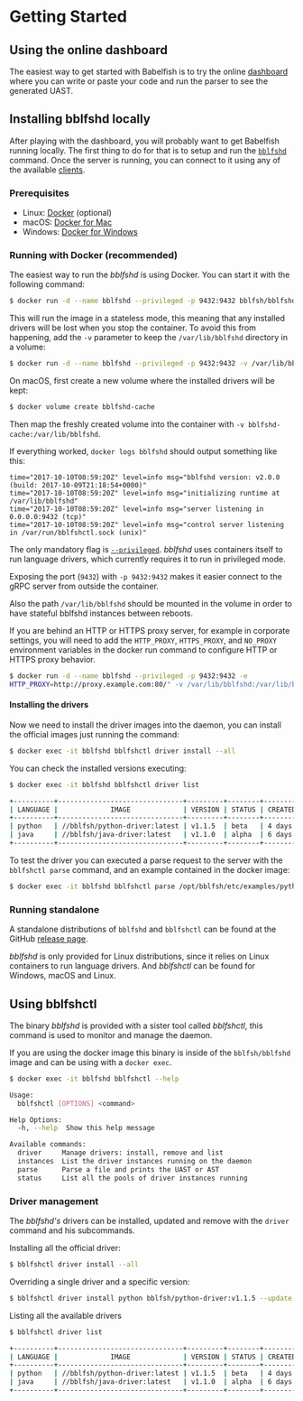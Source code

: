 # Getting Started

## Using the online dashboard

The easiest way to get started with Babelfish is to try the online [dashboard](http://dashboard.bblf.sh/)
where you can write or paste your code and run the parser to see the generated UAST.

## Installing bblfshd locally

After playing with the dashboard, you will probably want to get Babelfish running locally.
The first thing to do for that is to setup and run the [`bblfshd`](https://github.com/bblfsh/bblfshd)
command. Once the server is running, you can connect to it using any of the available [clients](language-clients.md).

### Prerequisites

- Linux: [Docker](https://www.docker.com/community-edition) (optional)
- macOS: [Docker for Mac](https://www.docker.com/docker-mac)
- Windows: [Docker for Windows](https://www.docker.com/docker-windows)

### Running with Docker (recommended)

The easiest way to run the *bblfshd* is using Docker. You can start it with the
following command:

```bash
$ docker run -d --name bblfshd --privileged -p 9432:9432 bblfsh/bblfshd
```

This will run the image in a stateless mode, this meaning that any installed
drivers will be lost when you stop the container. To avoid this from happening,
add the `-v` parameter to keep the `/var/lib/bblfshd` directory in a volume:

```bash
$ docker run -d --name bblfshd --privileged -p 9432:9432 -v /var/lib/bblfshd:/var/lib/bblfshd bblfsh/bblfshd
```

On macOS, first create a new volume where the installed drivers will be kept:

```bash
$ docker volume create bblfshd-cache
```

Then map the freshly created volume into the container with `-v bblfshd-cache:/var/lib/bblfshd`.

If everything worked, `docker logs bblfshd` should output something like this:

```
time="2017-10-10T08:59:20Z" level=info msg="bblfshd version: v2.0.0 (build: 2017-10-09T21:18:54+0000)"
time="2017-10-10T08:59:20Z" level=info msg="initializing runtime at /var/lib/bblfshd"
time="2017-10-10T08:59:20Z" level=info msg="server listening in 0.0.0.0:9432 (tcp)"
time="2017-10-10T08:59:20Z" level=info msg="control server listening in /var/run/bblfshctl.sock (unix)"

```

The only mandatory flag is [`--privileged`](https://docs.docker.com/engine/reference/run/#runtime-privilege-and-linux-capabilities).
*bblfshd* uses containers itself to run language drivers, which currently
requires it to run in privileged mode.

Exposing the port (`9432`) with `-p 9432:9432` makes it easier connect to the
gRPC server from outside the container.

Also the path `/var/lib/bblfshd` should be mounted in the volume in order to
have stateful bblfshd instances between reboots.

If you are behind an HTTP or HTTPS proxy server, for example in corporate settings, you will need to add the `HTTP_PROXY`, `HTTPS_PROXY`, and `NO_PROXY` environment variables in the docker run command to configure HTTP or HTTPS proxy behavior.

```bash
$ docker run -d --name bblfshd --privileged -p 9432:9432 -e 
HTTP_PROXY=http://proxy.example.com:80/" -v /var/lib/bblfshd:/var/lib/bblfshd bblfsh/bblfshd
```

#### Installing the drivers

Now we need to install the driver images into the daemon, you can install
the official images just running the command:

```sh
$ docker exec -it bblfshd bblfshctl driver install --all
```

You can check the installed versions executing:

```sh
$ docker exec -it bblfshd bblfshctl driver list
```

```sh
+----------+-------------------------------+---------+--------+---------+--------+-----+-------------+
| LANGUAGE |             IMAGE             | VERSION | STATUS | CREATED |   OS   | GO  |   NATIVE    |
+----------+-------------------------------+---------+--------+---------+--------+-----+-------------+
| python   | //bblfsh/python-driver:latest | v1.1.5  | beta   | 4 days  | alpine | 1.8 | 3.6.2       |
| java     | //bblfsh/java-driver:latest   | v1.1.0  | alpha  | 6 days  | alpine | 1.8 | 8.131.11-r2 |
+----------+-------------------------------+---------+--------+---------+--------+-----+-------------+
```

To test the driver you can executed a parse request to the server with the `bblfshctl parse` command,
and an example contained in the docker image:

```sh
$ docker exec -it bblfshd bblfshctl parse /opt/bblfsh/etc/examples/python.py
```


### Running standalone

A standalone distributions of `bblfshd` and `bblfshctl` can be found at the
GitHub [release page](https://github.com/bblfsh/bblfshd/releases).

*bblfshd* is only provided for Linux distributions, since it relies on Linux
containers to run language drivers. And *bblfshctl* can be found for Windows,
macOS and Linux.


## Using bblfshctl

The binary *bblfshd* is provided with a sister tool called *bblfshctl*, this
command is used to monitor and manage the daemon.

If you are using the docker image this binary is inside of the `bblfsh/bblfshd`
image and can be using with a `docker exec`.

```sh
$ docker exec -it bblfshd bblfshctl --help
```

```sh
Usage:
  bblfshctl [OPTIONS] <command>

Help Options:
  -h, --help  Show this help message

Available commands:
  driver     Manage drivers: install, remove and list
  instances  List the driver instances running on the daemon
  parse      Parse a file and prints the UAST or AST
  status     List all the pools of driver instances running
```

### Driver management

The *bblfshd's* drivers can be installed, updated and remove with the `driver`
command and his subcommands.

Installing all the official driver:

```sh
$ bblfshctl driver install --all
```

Overriding a single driver and a specific version:

```sh
$ bblfshctl driver install python bblfsh/python-driver:v1.1.5 --update
```

Listing all the available drivers

```sh
$ bblfshctl driver list
```

```sh
+----------+-------------------------------+---------+--------+---------+--------+-----+-------------+
| LANGUAGE |             IMAGE             | VERSION | STATUS | CREATED |   OS   | GO  |   NATIVE    |
+----------+-------------------------------+---------+--------+---------+--------+-----+-------------+
| python   | //bblfsh/python-driver:latest | v1.1.5  | beta   | 4 days  | alpine | 1.8 | 3.6.2       |
| java     | //bblfsh/java-driver:latest   | v1.1.0  | alpha  | 6 days  | alpine | 1.8 | 8.131.11-r2 |
+----------+-------------------------------+---------+--------+---------+--------+-----+-------------+
```
